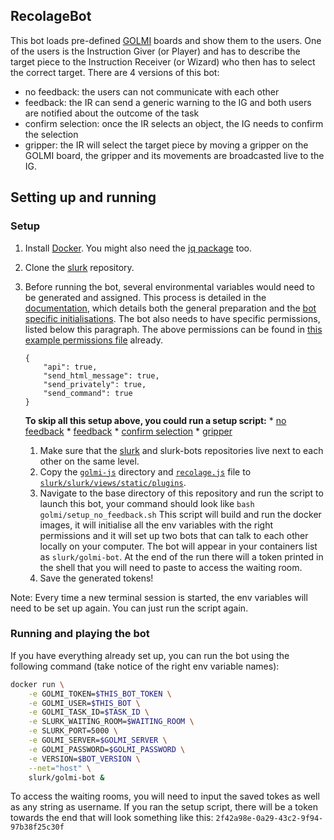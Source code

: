 ## RecolageBot
This bot loads pre-defined [GOLMI](https://github.com/clp-research/golmi) boards and show them to the users.
One of the users is the Instruction Giver (or Player) and has to describe the target piece to the Instruction Receiver (or Wizard) who then has to select the correct target.
There are 4 versions of this bot:
* no feedback: the users can not communicate with each other
* feedback: the IR can send a generic warning to the IG and both users are notified about the outcome of the task
* confirm selection: once the IR selects an object, the IG needs to confirm the selection
* gripper: the IR will select the target piece by moving a gripper on the GOLMI board, the gripper and its movements are broadcasted live to the IG.

## Setting up and running

### Setup 

1. Install [Docker](https://docs.docker.com/get-docker/). You might also need the [jq package](https://stedolan.github.io/jq/download/) too. 
2. Clone the [slurk](https://github.com/clp-research/slurk) repository.
3. Before running the bot, several environmental variables would need to be generated and assigned. This process is detailed in the [documentation](https://clp-research.github.io/slurk/slurk_gettingstarted.html), which details both the general preparation and the [bot specific initialisations](https://clp-research.github.io/slurk/slurk_gettingstarted.html#chatting-with-a-bot). The bot also needs to have specific permissions, listed below this paragraph. The above permissions can be found in [this example permissions file](https://github.com/clp-research/slurk-bots/blob/golmi/golmi/data/bot_permissions.json) already.  
    ```
    {
        "api": true,
        "send_html_message": true,
        "send_privately": true,
        "send_command": true
    }
    ```
    **To skip all this setup above, you could run a setup script:**
        * [no feedback](https://github.com/clp-research/slurk-bots/blob/golmi/golmi/setup_no_feedback.sh)
        * [feedback](https://github.com/clp-research/slurk-bots/blob/golmi/golmi/setup_feedback.sh)
        * [confirm selection](https://github.com/clp-research/slurk-bots/blob/golmi/golmi/setup_confirm_selection.sh)
        * [gripper](https://github.com/clp-research/slurk-bots/blob/golmi/golmi/setup_gripper.sh)
    
    
    1. Make sure that the [slurk](https://github.com/clp-research/slurk) and slurk-bots repositories live next to each other on the same level.
    2. Copy the [```golmi-js```](golmi-js) directory and [```recolage.js```](recolage.js) file to [```slurk/slurk/views/static/plugins```](https://github.com/clp-research/slurk/tree/master/slurk/views/static/plugins). 
    3. Navigate to the base directory of this repository and run the script to launch this bot, your command should look like ```bash golmi/setup_no_feedback.sh``` 
    This script will build and run the docker images, it will initialise all the env variables with the right permissions and it will set up two bots that can talk to each other locally on your computer. The bot will appear in your containers list as ```slurk/golmi-bot```. At the end of the run there will a token printed in the shell that you will need to paste to access the waiting room. 
    4. Save the generated tokens!

Note: Every time a new terminal session is started, the env variables will need to be set up again. You can just run the script again. 
    
### Running and playing the bot

If you have everything already set up, you can run the bot using the following command (take notice of the right env variable names):    
```bash
docker run \
    -e GOLMI_TOKEN=$THIS_BOT_TOKEN \
    -e GOLMI_USER=$THIS_BOT \
    -e GOLMI_TASK_ID=$TASK_ID \
    -e SLURK_WAITING_ROOM=$WAITING_ROOM \
    -e SLURK_PORT=5000 \
    -e GOLMI_SERVER=$GOLMI_SERVER \
    -e GOLMI_PASSWORD=$GOLMI_PASSWORD \
    -e VERSION=$BOT_VERSION \
    --net="host" \
    slurk/golmi-bot &
```

To access the waiting rooms, you will need to input the saved tokes as well as any string as username. If you ran the setup script, there will be a token towards the end that will look something like this: `2f42a98e-0a29-43c2-9f94-97b38f25c30f`
